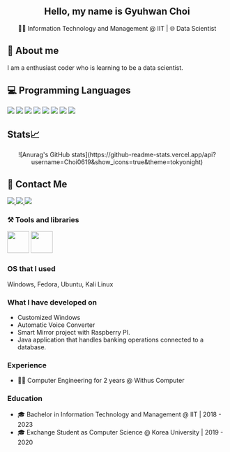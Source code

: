 <h2 align="center">
  Hello, my name is Gyuhwan Choi
</h2>
<p align="center">
  🧑‍🎓 Information Technology and Management @ IIT | 🌐 Data Scientist
</p>

## 📖 About me
I am a  enthusiast coder who is learning to be a data scientist.

## 💻 Programming Languages
<div float="left">
  <img src="https://img.shields.io/badge/Python-3776AB?style=for-the-badge&logo=python&logoColor=white"/>
  <img src="https://img.shields.io/badge/HTML5-E34F26?style=for-the-badge&logo=html5&logoColor=white"/>
  <img src="https://img.shields.io/badge/CSS3-1572B6?style=for-the-badge&logo=css3&logoColor=white"/>
  <img src="https://img.shields.io/badge/JavaScript-F7DF1E?style=for-the-badge&logo=javascript&logoColor=black"/>
  <img src="https://img.shields.io/badge/MySQL-4479A1?style=for-the-badge&logo=mysql&logoColor=white"/>
  <img src="https://img.shields.io/badge/Oracle-F80000?style=for-the-badge&logo=oracle&logoColor=black"/>
  <img src="https://img.shields.io/badge/Java-ED8B00?style=for-the-badge&logo=java&logoColor=white"/>
  <img src="https://img.shields.io/badge/R-276DC3?style=for-the-badge&logo=r&logoColor=white"/>
</div>

## Stats📈 
<p align="center"> 
![Anurag's GitHub stats](https://github-readme-stats.vercel.app/api?username=Choi0619&show_icons=true&theme=tokyonight)
</p>

## 📱 Contact Me 
<div float="left">
  <a href="mailto:wrtyu0604@gmail.com"> 
    <img src="https://img.shields.io/badge/Gmail-D14836?style=for-the-badge&logo=gmail&logoColor=white"/> 
  </a>
  <a href="https://www.linkedin.com/in/gyuhwan-choi-579861180/">
    <img src="https://img.shields.io/badge/LinkedIn-0077B5?style=for-the-badge&logo=linkedin&logoColor=white"/>
  </a>
  <a href="https://www.instagram.com/gyuh.wan/">
    <img src="https://img.shields.io/badge/Instagram-E4405F?style=for-the-badge&logo=instagram&logoColor=white"/>
  </a>
</div>

  
### ⚒️ Tools and libraries
<div float="left">
  <img src="https://cdn.jsdelivr.net/gh/devicons/devicon/icons/github/github-original-wordmark.svg" width="50" />
  <img src="https://cdn.jsdelivr.net/gh/devicons/devicon/icons/nodejs/nodejs-plain-wordmark.svg" width="50"/>
</div>


### OS that I used
Windows, Fedora, Ubuntu, Kali Linux


### What I have developed on
- Customized Windows
- Automatic Voice Converter
- Smart Mirror project with Raspberry PI.
- Java application that handles banking operations connected to a database.


### Experience
- 👨‍💻  Computer Engineering for 2 years @ Withus Computer



### Education
- 🎓 Bachelor in Information Technology and Management @ IIT | 2018 - 2023
- 🎓 Exchange Student as Computer Science  @ Korea University | 2019 - 2020
